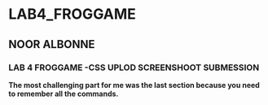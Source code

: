 # LAB4_FROGGAME
## NOOR ALBONNE
### LAB 4 FROGGAME -CSS UPLOD SCREENSHOOT SUBMESSION

**The most challenging part for me was the last section because you need to remember all the commands.**